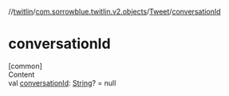 //[twitlin](../../index.md)/[com.sorrowblue.twitlin.v2.objects](../index.md)/[Tweet](index.md)/[conversationId](conversation-id.md)



# conversationId  
[common]  
Content  
val [conversationId](conversation-id.md): [String](https://kotlinlang.org/api/latest/jvm/stdlib/kotlin/-string/index.html)? = null  



